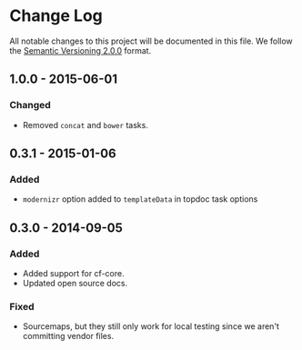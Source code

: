 # Change Log

All notable changes to this project will be documented in this file.
We follow the [Semantic Versioning 2.0.0](http://semver.org/) format.

## 1.0.0 - 2015-06-01

### Changed
- Removed `concat` and `bower` tasks.

## 0.3.1 - 2015-01-06

### Added
- `modernizr` option added to `templateData` in topdoc task options


## 0.3.0 - 2014-09-05

### Added
- Added support for cf-core.
- Updated open source docs.

### Fixed
- Sourcemaps, but they still only work for local testing since we aren't
  committing vendor files.
